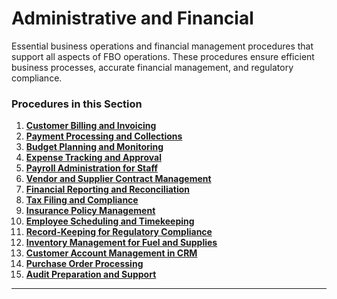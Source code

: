 # Administrative and Financial

Essential business operations and financial management procedures that support all aspects of FBO operations. These procedures ensure efficient business processes, accurate financial management, and regulatory compliance.

### Procedures in this Section

1. **[Customer Billing and Invoicing](01-customer-billing-invoicing.md)**
2. **[Payment Processing and Collections](02-payment-processing-collections.md)**
3. **[Budget Planning and Monitoring](03-budget-planning-monitoring.md)**
4. **[Expense Tracking and Approval](04-expense-tracking-approval.md)**
5. **[Payroll Administration for Staff](05-payroll-administration.md)**
6. **[Vendor and Supplier Contract Management](06-vendor-supplier-contracts.md)**
7. **[Financial Reporting and Reconciliation](07-financial-reporting-reconciliation.md)**
8. **[Tax Filing and Compliance](08-tax-filing-compliance.md)**
9. **[Insurance Policy Management](09-insurance-policy-management.md)**
10. **[Employee Scheduling and Timekeeping](10-employee-scheduling-timekeeping.md)**
11. **[Record-Keeping for Regulatory Compliance](11-regulatory-record-keeping.md)**
12. **[Inventory Management for Fuel and Supplies](12-inventory-management.md)**
13. **[Customer Account Management in CRM](13-customer-account-crm.md)**
14. **[Purchase Order Processing](14-purchase-order-processing.md)**
15. **[Audit Preparation and Support](15-audit-preparation-support.md)**

---